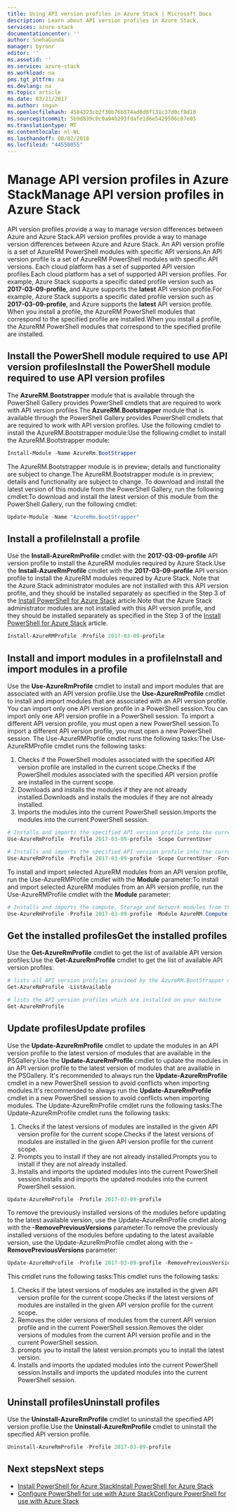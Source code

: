 ```yaml
---
title: Using API version profiles in Azure Stack | Microsoft Docs
description: Learn about API version profiles in Azure Stack.
services: azure-stack
documentationcenter: ''
author: SnehaGunda
manager: byronr
editor: ''
ms.assetid: ''
ms.service: azure-stack
ms.workload: na
pms.tgt_pltfrm: na
ms.devlang: na
ms.topic: article
ms.date: 03/21/2017
ms.author: sngun
ms.openlocfilehash: 4584323cb2f30b76b574ad0d8f131c37d0cf8d10
ms.sourcegitcommit: 5b9d839c0c0a94b293fdafe1d6e5429506c07e05
ms.translationtype: MT
ms.contentlocale: nl-NL
ms.lasthandoff: 08/02/2018
ms.locfileid: "44550055"
---
```

# <a name="manage-api-version-profiles-in-azure-stack"></a><span data-ttu-id="af644-103">Manage API version profiles in Azure Stack</span><span class="sxs-lookup"><span data-stu-id="af644-103">Manage API version profiles in Azure Stack</span></span>

<span data-ttu-id="af644-104">API version profiles provide a way to manage version differences between Azure and Azure Stack.</span><span class="sxs-lookup"><span data-stu-id="af644-104">API version profiles provide a way to manage version differences between Azure and Azure Stack.</span></span> <span data-ttu-id="af644-105">An API version profile is a set of AzureRM PowerShell modules with specific API versions.</span><span class="sxs-lookup"><span data-stu-id="af644-105">An API version profile is a set of AzureRM PowerShell modules with specific API versions.</span></span> <span data-ttu-id="af644-106">Each cloud platform has a set of supported API version profiles.</span><span class="sxs-lookup"><span data-stu-id="af644-106">Each cloud platform has a set of supported API version profiles.</span></span> <span data-ttu-id="af644-107">For example, Azure Stack supports a specific dated profile version such as  **2017-03-09-profile**, and Azure supports the **latest** API version profile.</span><span class="sxs-lookup"><span data-stu-id="af644-107">For example, Azure Stack supports a specific dated profile version such as  **2017-03-09-profile**, and Azure supports the **latest** API version profile.</span></span> <span data-ttu-id="af644-108">When you install a profile, the AzureRM PowerShell modules that correspond to the specified profile are installed.</span><span class="sxs-lookup"><span data-stu-id="af644-108">When you install a profile, the AzureRM PowerShell modules that correspond to the specified profile are installed.</span></span>

## <a name="install-the-powershell-module-required-to-use-api-version-profiles"></a><span data-ttu-id="af644-109">Install the PowerShell module required to use API version profiles</span><span class="sxs-lookup"><span data-stu-id="af644-109">Install the PowerShell module required to use API version profiles</span></span>

<span data-ttu-id="af644-110">The **AzureRM.Bootstrapper** module that is available through the PowerShell Gallery provides PowerShell cmdlets that are required to work with API version profiles.</span><span class="sxs-lookup"><span data-stu-id="af644-110">The **AzureRM.Bootstrapper** module that is available through the PowerShell Gallery provides PowerShell cmdlets that are required to work with API version profiles.</span></span> <span data-ttu-id="af644-111">Use the following cmdlet to install the AzureRM.Bootstrapper module:</span><span class="sxs-lookup"><span data-stu-id="af644-111">Use the following cmdlet to install the AzureRM.Bootstrapper module:</span></span>

```PowerShell
Install-Module -Name AzureRm.BootStrapper
```
<span data-ttu-id="af644-112">The AzureRM.Bootstrapper module is in preview; details and functionality are subject to change.</span><span class="sxs-lookup"><span data-stu-id="af644-112">The AzureRM.Bootstrapper module is in preview; details and functionality are subject to change.</span></span> <span data-ttu-id="af644-113">To download and install the latest version of this module from the PowerShell Gallery, run the following cmdlet:</span><span class="sxs-lookup"><span data-stu-id="af644-113">To download and install the latest version of this module from the PowerShell Gallery, run the following cmdlet:</span></span>

```PowerShell
Update-Module -Name "AzureRm.BootStrapper"
```

## <a name="install-a-profile"></a><span data-ttu-id="af644-114">Install a profile</span><span class="sxs-lookup"><span data-stu-id="af644-114">Install a profile</span></span>

<span data-ttu-id="af644-115">Use the **Install-AzureRmProfile** cmdlet with the **2017-03-09-profile** API version profile to install the AzureRM modules required by Azure Stack.</span><span class="sxs-lookup"><span data-stu-id="af644-115">Use the **Install-AzureRmProfile** cmdlet with the **2017-03-09-profile** API version profile to install the AzureRM modules required by Azure Stack.</span></span> <span data-ttu-id="af644-116">Note that the Azure Stack administrator modules are not installed with this API version profile, and they should be installed separately as specified in the Step 3 of the [Install PowerShell for Azure Stack](azure-stack-powershell-install.md) article.</span><span class="sxs-lookup"><span data-stu-id="af644-116">Note that the Azure Stack administrator modules are not installed with this API version profile, and they should be installed separately as specified in the Step 3 of the [Install PowerShell for Azure Stack](azure-stack-powershell-install.md) article.</span></span>

```PowerShell 
Install-AzureRMProfile -Profile 2017-03-09-profile
```
## <a name="install-and-import-modules-in-a-profile"></a><span data-ttu-id="af644-117">Install and import modules in a profile</span><span class="sxs-lookup"><span data-stu-id="af644-117">Install and import modules in a profile</span></span>

<span data-ttu-id="af644-118">Use the **Use-AzureRmProfile** cmdlet to install and import modules that are associated with an API version profile.</span><span class="sxs-lookup"><span data-stu-id="af644-118">Use the **Use-AzureRmProfile** cmdlet to install and import modules that are associated with an API version profile.</span></span> <span data-ttu-id="af644-119">You can import only one API version profile in a PowerShell session.</span><span class="sxs-lookup"><span data-stu-id="af644-119">You can import only one API version profile in a PowerShell session.</span></span> <span data-ttu-id="af644-120">To import a different API version profile, you must open a new PowerShell session.</span><span class="sxs-lookup"><span data-stu-id="af644-120">To import a different API version profile, you must open a new PowerShell session.</span></span> <span data-ttu-id="af644-121">The Use-AzureRMProfile cmdlet runs the following tasks:</span><span class="sxs-lookup"><span data-stu-id="af644-121">The Use-AzureRMProfile cmdlet runs the following tasks:</span></span>  
1. <span data-ttu-id="af644-122">Checks if the PowerShell modules associated with the specified API version profile are installed in the current scope.</span><span class="sxs-lookup"><span data-stu-id="af644-122">Checks if the PowerShell modules associated with the specified API version profile are installed in the current scope.</span></span>  
2. <span data-ttu-id="af644-123">Downloads and installs the modules if they are not already installed.</span><span class="sxs-lookup"><span data-stu-id="af644-123">Downloads and installs the modules if they are not already installed.</span></span>   
3. <span data-ttu-id="af644-124">Imports the modules into the current PowerShell session.</span><span class="sxs-lookup"><span data-stu-id="af644-124">Imports the modules into the current PowerShell session.</span></span> 

```PowerShell
# Installs and imports the specified API version profile into the current PowerShell session.
Use-AzureRmProfile -Profile 2017-03-09-profile -Scope CurrentUser

# Installs and imports the specified API version profile into the current PowerShell session without any prompts
Use-AzureRmProfile -Profile 2017-03-09-profile -Scope CurrentUser -Force
```

<span data-ttu-id="af644-125">To install and import selected AzureRM modules from an API version profile, run the Use-AzureRMProfile cmdlet with the **Module** parameter:</span><span class="sxs-lookup"><span data-stu-id="af644-125">To install and import selected AzureRM modules from an API version profile, run the Use-AzureRMProfile cmdlet with the **Module** parameter:</span></span>

```PowerShell
# Installs and imports the compute, Storage and Network modules from the specified API version profile into your current PowerShell session.
Use-AzureRmProfile -Profile 2017-03-09-profile -Module AzureRM.Compute, AzureRM.Storage, AzureRM.Network
```

## <a name="get-the-installed-profiles"></a><span data-ttu-id="af644-126">Get the installed profiles</span><span class="sxs-lookup"><span data-stu-id="af644-126">Get the installed profiles</span></span>

<span data-ttu-id="af644-127">Use the **Get-AzureRmProfile** cmdlet to get the list of available API version profiles:</span><span class="sxs-lookup"><span data-stu-id="af644-127">Use the **Get-AzureRmProfile** cmdlet to get the list of available API version profiles:</span></span> 

```PowerShell
# lists all API version profiles provided by the AzureRM.BootStrapper module.
Get-AzureRmProfile -ListAvailable 

# lists the API version profiles which are installed on your machine
Get-AzureRmProfile
```
## <a name="update-profiles"></a><span data-ttu-id="af644-128">Update profiles</span><span class="sxs-lookup"><span data-stu-id="af644-128">Update profiles</span></span>

<span data-ttu-id="af644-129">Use the **Update-AzureRmProfile** cmdlet to update the modules in an API version profile to the latest version of modules that are available in the PSGallery.</span><span class="sxs-lookup"><span data-stu-id="af644-129">Use the **Update-AzureRmProfile** cmdlet to update the modules in an API version profile to the latest version of modules that are available in the PSGallery.</span></span> <span data-ttu-id="af644-130">It's recommended to always run the **Update-AzureRmProfile** cmdlet in a new PowerShell session to avoid conflicts when importing modules.</span><span class="sxs-lookup"><span data-stu-id="af644-130">It's recommended to always run the **Update-AzureRmProfile** cmdlet in a new PowerShell session to avoid conflicts when importing modules.</span></span> <span data-ttu-id="af644-131">The Update-AzureRmProfile cmdlet runs the following tasks:</span><span class="sxs-lookup"><span data-stu-id="af644-131">The Update-AzureRmProfile cmdlet runs the following tasks:</span></span>

1. <span data-ttu-id="af644-132">Checks if the latest versions of modules are installed in the given API version profile for the current scope.</span><span class="sxs-lookup"><span data-stu-id="af644-132">Checks if the latest versions of modules are installed in the given API version profile for the current scope.</span></span>  
2. <span data-ttu-id="af644-133">Prompts you to install if they are not already installed.</span><span class="sxs-lookup"><span data-stu-id="af644-133">Prompts you to install if they are not already installed.</span></span>  
3. <span data-ttu-id="af644-134">Installs and imports the updated modules into the current PowerShell session.</span><span class="sxs-lookup"><span data-stu-id="af644-134">Installs and imports the updated modules into the current PowerShell session.</span></span>  

```PowerShell
Update-AzureRmProfile -Profile 2017-03-09-profile
```

<span data-ttu-id="af644-135">To remove the previously installed versions of the modules before updating to the latest available version, use the Update-AzureRmProfile cmdlet along with the **-RemovePreviousVersions** parameter:</span><span class="sxs-lookup"><span data-stu-id="af644-135">To remove the previously installed versions of the modules before updating to the latest available version, use the Update-AzureRmProfile cmdlet along with the **-RemovePreviousVersions** parameter:</span></span>

```PowerShell 
Update-AzureRmProfile -Profile 2017-03-09-profile -RemovePreviousVersions
```

<span data-ttu-id="af644-136">This cmdlet runs the following tasks:</span><span class="sxs-lookup"><span data-stu-id="af644-136">This cmdlet runs the following tasks:</span></span>  

1. <span data-ttu-id="af644-137">Checks if the latest versions of modules are installed in the given API version profile for the current scope.</span><span class="sxs-lookup"><span data-stu-id="af644-137">Checks if the latest versions of modules are installed in the given API version profile for the current scope.</span></span>  
2. <span data-ttu-id="af644-138">Removes the older versions of modules from the current API version profile and in the current PowerShell session.</span><span class="sxs-lookup"><span data-stu-id="af644-138">Removes the older versions of modules from the current API version profile and in the current PowerShell session.</span></span>  
4. <span data-ttu-id="af644-139">prompts you to install the latest version.</span><span class="sxs-lookup"><span data-stu-id="af644-139">prompts you to install the latest version.</span></span>  
5. <span data-ttu-id="af644-140">Installs and imports the updated modules into the current PowerShell session.</span><span class="sxs-lookup"><span data-stu-id="af644-140">Installs and imports the updated modules into the current PowerShell session.</span></span>  
 
## <a name="uninstall-profiles"></a><span data-ttu-id="af644-141">Uninstall profiles</span><span class="sxs-lookup"><span data-stu-id="af644-141">Uninstall profiles</span></span>

<span data-ttu-id="af644-142">Use the **Uninstall-AzureRmProfile** cmdlet to uninstall the specified API version profile.</span><span class="sxs-lookup"><span data-stu-id="af644-142">Use the **Uninstall-AzureRmProfile** cmdlet to uninstall the specified API version profile.</span></span>

```PowerShell 
Uninstall-AzureRmProfile -Profile 2017-03-09-profile
```

## <a name="next-steps"></a><span data-ttu-id="af644-143">Next steps</span><span class="sxs-lookup"><span data-stu-id="af644-143">Next steps</span></span>
* [<span data-ttu-id="af644-144">Install PowerShell for Azure Stack</span><span class="sxs-lookup"><span data-stu-id="af644-144">Install PowerShell for Azure Stack</span></span>](azure-stack-powershell-install.md)
* [<span data-ttu-id="af644-145">Configure PowerShell for use with Azure Stack</span><span class="sxs-lookup"><span data-stu-id="af644-145">Configure PowerShell for use with Azure Stack</span></span>](azure-stack-powershell-configure.md)  
